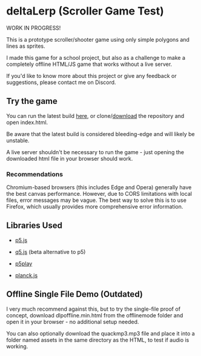 # deltaLerp (Scroller Game Test)

WORK IN PROGRESS!

This is a prototype scroller/shooter game using only simple polygons and lines as sprites.

I made this game for a school project, but also as a challenge to make a completely offline HTML/JS game that works without a live server.

If you'd like to know more about this project or give any feedback or suggestions, please contact me on Discord.

## Try the game

You can run the latest build [here](https://dukemz.github.io/deltaLerp/), or clone/[download](https://github.com/Dukemz/deltaLerp/archive/refs/heads/main.zip) the repository and open index.html.

Be aware that the latest build is considered bleeding-edge and will likely be unstable.

A live server shouldn't be necessary to run the game - just opening the downloaded html file in your browser should work.

### Recommendations

Chromium-based browsers (this includes Edge and Opera) generally have the best canvas performance. However, due to CORS limitations with local files, error messages may be vague. The best way to solve this is to use Firefox, which usually provides more comprehensive error information.

## Libraries Used

- [p5.js](https://p5js.org/)

- [q5.js](https://q5js.org/) (beta alternative to p5)

- [p5play](https://p5play.org/)

- [planck.js](https://piqnt.com/planck.js)

<!-- - [lz-string](https://github.com/pieroxy/lz-string/) -->

## Offline Single File Demo (Outdated)

I very much recommend against this, but to try the single-file proof of concept, download dlpoffline.min.html from the offlinemode folder and open it in your browser - no additional setup needed.

You can also optionally download the quackmp3.mp3 file and place it into a folder named assets in the same directory as the HTML, to test if audio is working.
